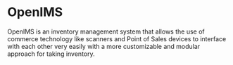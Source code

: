 # OpenIMS
OpenIMS is an inventory management system that allows the use of commerce technology like scanners and Point of Sales devices to interface with each other very easily with a more customizable and modular approach for taking inventory.
